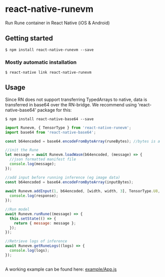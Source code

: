 # react-native-runevm

Run Rune container in React Native (iOS & Android)

## Getting started

`$ npm install react-native-runevm --save`

### Mostly automatic installation

`$ react-native link react-native-runevm`

## Usage

Since RN does not support transferring TypedArrays to native, data is transferred in base64 over the RN-bridge.
We recommend using 'react-native-base64' package for this:

`$ npm install react-native-base64 --save`

```javascript
import Runevm, { TensorType } from 'react-native-runevm';
import base64 from 'react-native-base64';

const b64encoded = base64.encodeFromByteArray(runeBytes); //bytes is a Uint8Array containing the rune

//init the Rune 
let message = await Runevm.loadWasm(b64encoded, (message) => {
  //json formatted manifest file
  console.log(message);
});

//add input before running inference (eg image data)
const b64encoded = base64.encodeFromByteArray(inputBytes);
      
await Runevm.addInput(1, b64encoded, [width, width, 3], TensorType.U8, (response) => {
  console.log(response);
});

//Run model
await Runevm.runRune((message) => {
  this.setState(() => {
    return { message: message };
  });
});

//Retrieve logs of inference
await Runevm.getRuneLogs((logs) => {
  console.log(logs);
});
      
```

A working example can be found here:
[example/App.js](https://github.com/hotg-ai/react-native-rune/blob/main/example/App.js)
